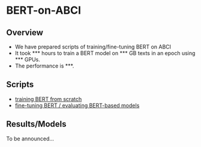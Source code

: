 # BERT-on-ABCI

## Overview

- We have prepared scripts of training/fine-tuning BERT on ABCI
- It took *** hours to train a BERT model on *** GB texts in an epoch using *** GPUs. 
- The performance is ***.

## Scripts

- [training BERT from scratch](https://github.com/aistairc/kirt_bert_on_abci)
- [fine-tuning BERT / evaluating BERT-based models](https://github.com/aistairc/kirt_bert_finetuning)

## Results/Models

To be announced...

